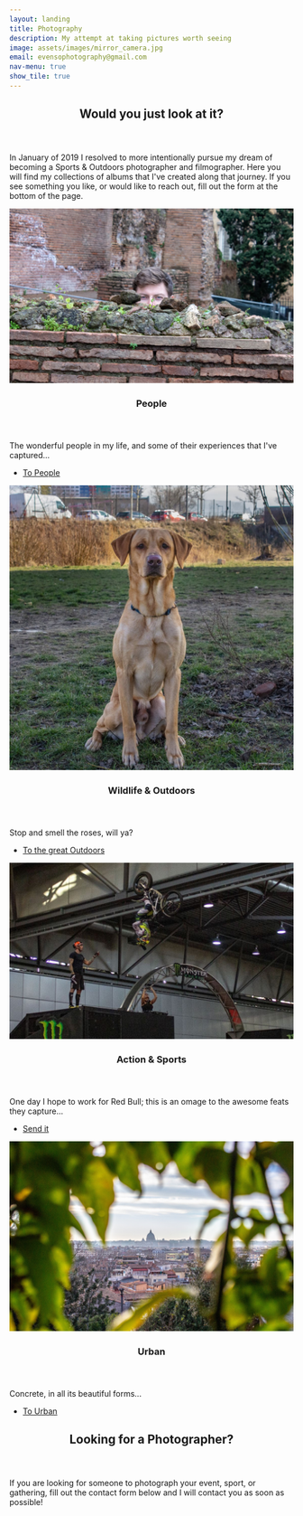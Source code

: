 ```yaml
---
layout: landing
title: Photography
description: My attempt at taking pictures worth seeing
image: assets/images/mirror_camera.jpg
email: evensophotography@gmail.com
nav-menu: true
show_tile: true
---
```


<!-- Main -->
<div id="main">

<!-- One -->
<section id="one">
	<div class="inner">
		<header class="major">
			<h2>Would you just look at it?</h2>
		</header>
		<p>In January of 2019 I resolved to more intentionally pursue my dream of becoming a Sports & Outdoors photographer and filmographer. Here you will find my collections of albums that I've created along that journey. If you see something you like, or would like to reach out, fill out the form at the bottom of the page.</p>
	</div>
</section>

<!-- Two -->
<section id="two" class="spotlights">
	<section>
		<a href="generic.html" class="image">
			<img src="assets/images/quill_peek.jpg" alt="" data-position="center center" />
		</a>
		<div class="content">
			<div class="inner">
				<header class="major">
					<h3>People</h3>
				</header>
				<p>The wonderful people in my life, and some of their experiences that I've captured...</p>
				<ul class="actions">
					<li><a href="people.html" class="button">To People</a></li>
				</ul>
			</div>
		</div>
	</section>
	<section>
		<a href="generic.html" class="image">
			<img src="assets/images/proud_boy.jpg" alt="" data-position="25% 25%" />
		</a>
		<div class="content">
			<div class="inner">
				<header class="major">
					<h3>Wildlife & Outdoors</h3>
				</header>
				<p>Stop and smell the roses, will ya?</p>
				<ul class="actions">
					<li><a href="wild.html" class="button">To the great Outdoors</a></li>
				</ul>
			</div>
		</div>
	</section>
	<section>
		<a href="generic.html" class="image">
			<img src="assets/images/backflip.jpg" alt="" data-position="25% 25%" />
		</a>
		<div class="content">
			<div class="inner">
				<header class="major">
					<h3>Action & Sports</h3>
				</header>
				<p>One day I hope to work for Red Bull; this is an omage to the awesome feats they capture...</p>
				<ul class="actions">
					<li><a href="sport.html" class="button">Send it</a></li>
				</ul>
			</div>
		</div>
	</section>
	<section>
		<a href="generic.html" class="image">
			<img src="assets/images/rome_thru.jpg" alt="" data-position="top center" />
		</a>
		<div class="content">
			<div class="inner">
				<header class="major">
					<h3>Urban</h3>
				</header>
				<p>Concrete, in all its beautiful forms...</p>
				<ul class="actions">
					<li><a href="urban.html" class="button">To Urban</a></li>
				</ul>
			</div>
		</div>
	</section>
</section>

<!-- Three -->
<section id="three">
	<div class="inner">
		<header class="major">
			<h2>Looking for a Photographer?</h2>
		</header>
		<p>If you are looking for someone to photograph your event, sport, or gathering, fill out the contact form below and I will contact you as soon as possible!</p>
	</div>
</section>

</div>
